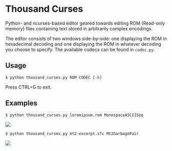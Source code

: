 # Thousand Curses
Python- and ncurses-based editor geared towards editing ROM (Read-only memory) files containing text stored in arbitrarily complex encodings.

The editor consists of two windows side-by-side: one displaying the ROM in hexadecimal decoding and one displaying the ROM in whatever decoding you choose to specify. The available codecs can be found in `codec.py`.

## Usage
```
$ python thousand_curses.py ROM CODEC [-h]
```
Press CTRL+G to exit.

## Examples
```
$ python thousand_curses.py loremipsum.rom MonospaceASCIISeq
```
![](https://cloud.githubusercontent.com/assets/837775/21470130/a809e35a-ca7b-11e6-8744-519370aed4b6.png)

```
$ python thousand_curses.py mt2-excerpt.sfc Mt2GarbagePair
```
![](https://cloud.githubusercontent.com/assets/837775/21470137/d662dbe4-ca7b-11e6-8ff0-78e853271ac0.png)

